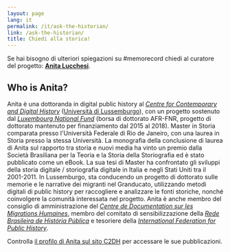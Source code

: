 ```yaml
---
layout: page
lang: it
permalink: /it/ask-the-historian/
link: /ask-the-historian/
title: Chiedi alla storica!
---
```


Se hai bisogno di ulteriori spiegazioni su #memorecord chiedi al curatore del progetto: [**Anita Lucchesi**](mailto:memorecord@uni.lu).

<!-- more -->

## **Who is Anita?**

Anita è una dottoranda in digital public history al [*Centre for Contemporary and Digital History*](https://www.c2dh.uni.lu/) ([Università di Lussemburgo](https://www.uni.lu/)), con un progetto sostenuto dal [*Luxembourg National Fund*](https://www.fnr.lu) (borsa di dottorato AFR-FNR, progetto di dottorato mantenuto per finanziamento dal 2015 al 2018). Master in Storia comparata presso l'Università Federale di Rio de Janeiro, con una laurea in Storia presso la stessa Università. La monografia della conclusione di laurea di Anita sul rapporto tra storia e nuovi media ha vinto un premio dalla Società Brasiliana per la Teoria e la Storia della Storiografia ed è stato pubblicato come un eBook. La sua tesi di Master ha confrontato gli sviluppi della storia digitale / storiografia digitale in Italia e negli Stati Uniti tra il 2001-2011. In Lussemburgo, sta conducendo un progetto di dottorato sulle memorie e le narrative dei migranti nel Granducato, utilizzando metodi digitali di public history per raccogliere e analizzare le fonti storiche, nonché coinvolgere la comunità interessata nel progetto. Anita è anche membro del consiglio di amministrazione del [*Centre de Documentation sur les Migrations Humaines*]((https://www.cdmh.lu)), membro del comitato di sensibilizzazione della [*Rede Brasileira de História Pública*](http://historiapublica.com.br/) e tesoriere della [*International Federation for Public History*](http://ifph.hypotheses.org/).

Controlla [il profilo di Anita sul sito C2DH](https://www.c2dh.uni.lu/people/anita-lucchesi) per accessare le sue pubblicazioni.
